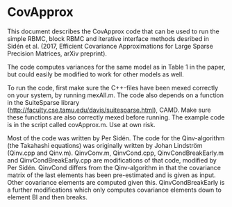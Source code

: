 # CovApprox
This document describes the CovApprox code that can be used to run the simple RBMC, block 
RBMC and iterative interface methods desribed in Sidén et al. (2017, Efficient Covariance 
Approximations for Large Sparse Precision Matrices, arXiv preprint).

The code computes variances for the same model as in Table 1 in the paper, but could easily 
be modified to work for other models as well.

To run the code, first make sure the C++-files have been mexed correctly on your system,
by running mexAll.m. The code also depends on a function in the SuiteSparse library
(http://faculty.cse.tamu.edu/davis/suitesparse.html), CAMD. Make sure these
functions are also correctly mexed before running. The example code is in the script called 
covApprox.m. Use at own risk.

Most of the code was written by Per Sidén. The code for the Qinv-algorithm (the Takahashi 
equations) was originally written by Johan Lindström (Qinv.cpp and Qinv.m). QinvConv.m, 
QinvCond.cpp, QinvCondBreakEarly.m and QinvCondBreakEarly.cpp are modifications of that
code, modified by Per Sidén. QinvCond differs from the Qinv-algorithm in that the covariance 
matrix of the last elements has been pre-estimated and is given as input. Other covariance 
elements are computed given this. QinvCondBreakEarly is a further modifications which only 
computes covariance elements down to element BI and then breaks.
